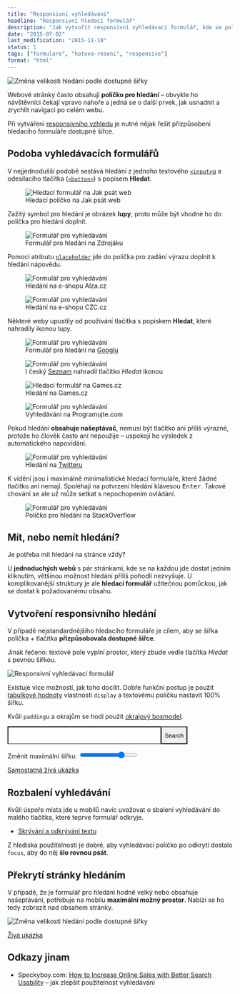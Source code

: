 ```yaml
---
title: "Responsivní vyhledávání"
headline: "Responsivní hledací formulář"
description: "Jak vytvořit responsivní vyhledávací formulář, kde se políčko a tlačítko přizpůsobuje šířce."
date: "2015-07-02"
last_modification: "2015-11-18"
status: 1
tags: ["formulare", "hotova-reseni", "responsive"]
format: "html"
---
```


<p><img src="/files/responsivni-hledani/zmena-sirky.gif" alt="Změna velikosti hledání podle dostupné šířky" class="border"></p>


<p>Webové stránky často obsahují <b>políčko pro hledání</b> – obvykle ho návštěvníci čekají vpravo nahoře a jedná se o další prvek, jak usnadnit a zrychlit navigaci po celém webu.</p>

<p>Při vytváření <a href="/responsive">responsivního vzhledu</a> je nutné nějak řešit přizpůsobení hledacího formuláře dostupné šířce.</p>


<h2 id="podoba">Podoba vyhledávacích formulářů</h2>

<p>V nejjednodušší podobě sestává hledání z jednoho textového <a href="/input"><code>&lt;input></code>u</a> a odesílacího tlačítka (<a href="/button"><code>&lt;button></code></a>) s popisem <b>Hledat</b>.</p>

<figure>
  <img src="/files/responsivni-hledani/jpw.png" alt="Hledací formulář na Jak psát web" class="border">
  
  <figcaption>Hledací políčko na Jak psát web</figcaption>
</figure>




<p>Zažitý symbol pro hledání je obrázek <b>lupy</b>, proto může být vhodné ho do políčka pro hledání doplnit.</p>

<figure>
  <img src="/files/responsivni-hledani/zdrojak.png" alt="Formulář pro vyhledávání" class="border">
  
  <figcaption>Formulář pro hledání na Zdrojáku</figcaption>
</figure>



<p>Pomocí atributu <a href="/placeholder"><code>placeholder</code></a> jde do políčka pro zadání výrazu doplnit k hledání nápovědu.</p>

<figure>
  <img src="/files/responsivni-hledani/alza.png" alt="Formulář pro vyhledávání" class="border">
  
  <figcaption>Hledání na e-shopu Alza.cz</figcaption>
</figure>



<figure>
  <img src="/files/responsivni-hledani/czc.png" alt="Formulář pro vyhledávání" class="border">
  
  <figcaption>Hledání na e-shopu CZC.cz</figcaption>
</figure>


<p>Některé weby upustily od používání tlačítka s popiskem <b>Hledat</b>, které nahradily ikonou lupy.</p>

<figure>
  <img src="/files/responsivni-hledani/google.png" alt="Formulář pro vyhledávání" class="border">
  
  <figcaption>Formulář pro hledání na <a href="/google">Googlu</a></figcaption>
</figure>

<figure>
  <img src="/files/responsivni-hledani/seznam.png" alt="Formulář pro vyhledávání" class="border">
  
  <figcaption>I český <a href="/seznam">Seznam</a> nahradil tlačítko <i>Hledat</i> ikonou</figcaption>
</figure>

<figure>
  <img src="/files/responsivni-hledani/games.png" alt="Hledací formulář na Games.cz" class="border">
  
  <figcaption>Hledání na Games.cz</figcaption>
</figure>


<figure>
  <img src="/files/responsivni-hledani/programujte.png" alt="Formulář pro vyhledávání" class="border">  
  <figcaption>Vyhledávání na Programujte.com</figcaption>
</figure>


<p>Pokud hledání <b>obsahuje našeptávač</b>, nemusí být tlačítko ani příliš výrazné, protože ho člověk často ani nepoužije – uspokojí ho výsledek z automatického napovídání.</p>


<figure>
  <img src="/files/responsivni-hledani/twitter.png" alt="Formulář pro vyhledávání" class="border">  
  <figcaption>Hledání na <a href="/twitter">Twitteru</a></figcaption>
</figure>

<p>K vidění jsou i maximálně minimalistické hledací formuláře, které žádné tlačítko ani nemají. Spoléhají na potvrzení hledání klávesou <kbd>Enter</kbd>. Takové chování se ale už může setkat s nepochopením ovládání.</p>

<figure>
  <img src="/files/responsivni-hledani/stackoverflow.png" alt="Formulář pro vyhledávání" class="border">  
  <figcaption>Políčko pro hledání na StackOverflow</figcaption>
</figure>


<h2 id="mit-hledani">Mít, nebo nemít hledání?</h2>

<p>Je potřeba mít hledání na stránce vždy?</p>

<p>U <b>jednoduchých webů</b> s pár stránkami, kde se na každou jde dostat jedním kliknutím, většinou možnost hledání příliš pohodlí nezvyšuje. U komplikovanější struktury je ale <b>hledací formulář</b> užitečnou pomůckou, jak se dostat k požadovanému obsahu.</p>




<h2 id="priklad">Vytvoření responsivního hledání</h2>

<p>V případě nejstandardnějšího hledacího formuláře je cílem, aby se šířka políčka + tlačítka <b>přizpůsobovala dostupné šířce</b>.</p>

<p>Jinak řečeno: textové pole vyplní prostor, který zbude vedle tlačítka <i>Hledat</i> s pevnou šířkou.</p>

<p><img src="/files/responsivni-hledani/hledat.png" alt="Responsivní vyhledávací formulář" class="border"></p>

<p>Existuje více možností, jak toho docílit. Dobře funkční postup je použít <a href="/display#tabulkove">tabulkové hodnoty</a> vlastnosti <code>display</code> a textovému políčku nastavit 100% šířku.</p>

<p>Kvůli <code>padding</code>u a okrajům se hodí použít <a href="/box-sizing#border-box">okrajový boxmodel</a>.</p>

<div class="live" id="omezit">
  <style>
    .search {
        display: table;
    }
    .search-field,
    .search-control {
        display: table-cell;
        width: 100%;
    }
    .search-input {
        width: 100%;      
    }
    .search-input,
    .search-button {
      box-sizing: border-box;
    }
  </style>
  <div class="search">
      <div class="search-field">
          <input type="text" class="search-input">
      </div>
      <div class="search-control">
          <button class="search-button">Search</button>
      </div>    
  </div>  
</div>

<p>Změnit maximální šířku: <span class="live"><input onchange="zmenit(this.value)" oninput="zmenit(this.value)" type="range" max="100" min="20" value="80"></span></p>


<p><a href="https://kod.djpw.cz/baob">Samostatná živá ukázka</a></p>

<h2 id="rozbaleni">Rozbalení vyhledávání</h2>

<p>Kvůli úspoře místa jde u mobilů navíc uvažovat o sbalení vyhledávání do malého tlačítka, které teprve formulář odkryje.</p>

<div class="internal-content">
  <ul>
    <li><a href="/zobrazit-skryt">Skrývání a odkrývání textu</a></li>
  </ul>
</div>

<p>Z hlediska použitelnosti je dobré, aby vyhledávací políčko po odkrytí dostalo <code>focus</code>, aby do něj <b>šlo rovnou psát</b>.</p>




<h2 id="prekryti">Překrytí stránky hledáním</h2>

<p>V případě, že je formulář pro hledání hodně velký nebo obsahuje našeptávání, potřebuje na mobilu <b>maximální možný prostor</b>. Nabízí se ho tedy zobrazit nad obsahem stránky.</p>

<p><img src="/files/responsivni-hledani/prekryti.gif" alt="Změna velikosti hledání podle dostupné šířky" class="border"></p>

<p><a href="https://kod.djpw.cz/jzob">Živá ukázka</a></p>


<h2 id="odkazy">Odkazy jinam</h2>

<ul>
  <li>Speckyboy.com: <a href="http://speckyboy.com/2015/07/07/how-to-increase-online-sales-with-better-search-usability/">How to Increase Online Sales with Better Search Usability</a> – jak zlepšit použitelnost vyhledávání</li>
</ul>

<style>
    .live .search {
        display: table;
        max-width: 80%;
    }
  .live .search-input,
  .live .search-button {
      padding: .5em;
      line-height: 1;
      height: 3em;
  background-image: none;
  }
 
</style>
<script>
  function zmenit(sirka) {
    document.querySelector("#omezit .search").style.maxWidth = sirka + "%";
  }
</script>


<!-- 
Původní se styly: https://kod.djpw.cz/fzob 
Pokus: https://kod.djpw.cz/ezob -->